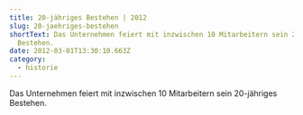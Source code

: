 ```yaml
---
title: 20-jähriges Bestehen | 2012
slug: 20-jaehriges-bestehen
shortText: Das Unternehmen feiert mit inzwischen 10 Mitarbeitern sein 20-jähriges
  Bestehen.
date: 2012-03-01T13:30:10.663Z
category:
  - historie
---
```

Das Unternehmen feiert mit inzwischen 10 Mitarbeitern sein 20-jähriges Bestehen.
